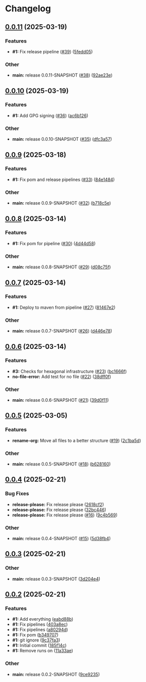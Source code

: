 # Changelog

## [0.0.11](https://github.com/Pattern-Patrol/pattern-patrol-maven-plugin/compare/v0.0.10...v0.0.11) (2025-03-19)


### Features

* **#1:** Fix release pipeline ([#39](https://github.com/Pattern-Patrol/pattern-patrol-maven-plugin/issues/39)) ([5fedd05](https://github.com/Pattern-Patrol/pattern-patrol-maven-plugin/commit/5fedd0585e37eb92144808658d1c280cfd89f1e9))


### Other

* **main:** release 0.0.11-SNAPSHOT ([#38](https://github.com/Pattern-Patrol/pattern-patrol-maven-plugin/issues/38)) ([92ae23e](https://github.com/Pattern-Patrol/pattern-patrol-maven-plugin/commit/92ae23e14aab1fdb6710a73d7045cb376a448d31))

## [0.0.10](https://github.com/Pattern-Patrol/pattern-patrol-maven-plugin/compare/v0.0.9...v0.0.10) (2025-03-19)


### Features

* **#1:** Add GPG signing ([#36](https://github.com/Pattern-Patrol/pattern-patrol-maven-plugin/issues/36)) ([ac6b126](https://github.com/Pattern-Patrol/pattern-patrol-maven-plugin/commit/ac6b126245b13b858afacecdbbc25075ff6762e2))


### Other

* **main:** release 0.0.10-SNAPSHOT ([#35](https://github.com/Pattern-Patrol/pattern-patrol-maven-plugin/issues/35)) ([dfc3a57](https://github.com/Pattern-Patrol/pattern-patrol-maven-plugin/commit/dfc3a5762cbd36a16faa61e215669166909d3a34))

## [0.0.9](https://github.com/Pattern-Patrol/pattern-patrol-maven-plugin/compare/v0.0.8...v0.0.9) (2025-03-18)


### Features

* **#1:** Fix pom and release pipelines ([#33](https://github.com/Pattern-Patrol/pattern-patrol-maven-plugin/issues/33)) ([84e1484](https://github.com/Pattern-Patrol/pattern-patrol-maven-plugin/commit/84e148498e82113b61440d97675d18ec373c010c))


### Other

* **main:** release 0.0.9-SNAPSHOT ([#32](https://github.com/Pattern-Patrol/pattern-patrol-maven-plugin/issues/32)) ([b718c5e](https://github.com/Pattern-Patrol/pattern-patrol-maven-plugin/commit/b718c5efd1bb89e9ba1b591cae92a785ce640610))

## [0.0.8](https://github.com/Pattern-Patrol/pattern-patrol-maven-plugin/compare/v0.0.7...v0.0.8) (2025-03-14)


### Features

* **#1:** Fix pom for pipeline ([#30](https://github.com/Pattern-Patrol/pattern-patrol-maven-plugin/issues/30)) ([4d44d58](https://github.com/Pattern-Patrol/pattern-patrol-maven-plugin/commit/4d44d58c4d080ba259967443b75d246753f6c4f8))


### Other

* **main:** release 0.0.8-SNAPSHOT ([#29](https://github.com/Pattern-Patrol/pattern-patrol-maven-plugin/issues/29)) ([d08c75f](https://github.com/Pattern-Patrol/pattern-patrol-maven-plugin/commit/d08c75fbf35103b63f1b479a002bb9cff1efa809))

## [0.0.7](https://github.com/Pattern-Patrol/pattern-patrol-maven-plugin/compare/v0.0.6...v0.0.7) (2025-03-14)


### Features

* **#1:** Deploy to maven from pipeline ([#27](https://github.com/Pattern-Patrol/pattern-patrol-maven-plugin/issues/27)) ([81467e2](https://github.com/Pattern-Patrol/pattern-patrol-maven-plugin/commit/81467e2db074194f8ff917a7439ed5f3688b70bd))


### Other

* **main:** release 0.0.7-SNAPSHOT ([#26](https://github.com/Pattern-Patrol/pattern-patrol-maven-plugin/issues/26)) ([d446e78](https://github.com/Pattern-Patrol/pattern-patrol-maven-plugin/commit/d446e782ff5c6cc645e563a7ad4f7fa3136b45e0))

## [0.0.6](https://github.com/Pattern-Patrol/pattern-patrol-maven-plugin/compare/v0.0.5...v0.0.6) (2025-03-14)


### Features

* **#3:** Checks for hexagonal infrastructure ([#23](https://github.com/Pattern-Patrol/pattern-patrol-maven-plugin/issues/23)) ([bc1666f](https://github.com/Pattern-Patrol/pattern-patrol-maven-plugin/commit/bc1666fed42761684ee12c3b9d8d43a5019e34ec))
* **no-file-error:** Add test for no file ([#22](https://github.com/Pattern-Patrol/pattern-patrol-maven-plugin/issues/22)) ([38dff0f](https://github.com/Pattern-Patrol/pattern-patrol-maven-plugin/commit/38dff0fc8c8078b77abacefd0637feb2407d86d9))


### Other

* **main:** release 0.0.6-SNAPSHOT ([#21](https://github.com/Pattern-Patrol/pattern-patrol-maven-plugin/issues/21)) ([39d0f11](https://github.com/Pattern-Patrol/pattern-patrol-maven-plugin/commit/39d0f11fe378536d23724ceace78a319186b3cdb))

## [0.0.5](https://github.com/Pattern-Patrol/pattern-patrol-maven-plugin/compare/v0.0.4...v0.0.5) (2025-03-05)


### Features

* **rename-org:** Move all files to a better structure ([#19](https://github.com/Pattern-Patrol/pattern-patrol-maven-plugin/issues/19)) ([2c1ba5d](https://github.com/Pattern-Patrol/pattern-patrol-maven-plugin/commit/2c1ba5dd521df255b7f3c9b31462ff345a87611a))


### Other

* **main:** release 0.0.5-SNAPSHOT ([#18](https://github.com/Pattern-Patrol/pattern-patrol-maven-plugin/issues/18)) ([b628160](https://github.com/Pattern-Patrol/pattern-patrol-maven-plugin/commit/b628160ecd82749ecd03bfcc06aa0e40b1348b5a))

## [0.0.4](https://github.com/Pattern-Patrol/pattern-patrol-maven-plugin/compare/v0.0.3...v0.0.4) (2025-02-21)


### Bug Fixes

* **release-please:** Fix release please ([2618cf2](https://github.com/Pattern-Patrol/pattern-patrol-maven-plugin/commit/2618cf27195a46935cd695c7c033069ad94d460f))
* **release-please:** Fix release please ([32bc446](https://github.com/Pattern-Patrol/pattern-patrol-maven-plugin/commit/32bc44614affbc81fdbf5f9d5208e3c5deeeff1d))
* **release-please:** Fix release please ([#16](https://github.com/Pattern-Patrol/pattern-patrol-maven-plugin/issues/16)) ([9c4b569](https://github.com/Pattern-Patrol/pattern-patrol-maven-plugin/commit/9c4b5698cfbb3aa219217e8f7dae3e33cbc6385d))


### Other

* **main:** release 0.0.4-SNAPSHOT ([#15](https://github.com/Pattern-Patrol/pattern-patrol-maven-plugin/issues/15)) ([5d38fb4](https://github.com/Pattern-Patrol/pattern-patrol-maven-plugin/commit/5d38fb4653b38e554b2102972455100c5fab30ba))

## [0.0.3](https://github.com/Pattern-Patrol/pattern-patrol-maven-plugin/compare/v0.0.2...v0.0.3) (2025-02-21)


### Other

* **main:** release 0.0.3-SNAPSHOT ([3d204e4](https://github.com/Pattern-Patrol/pattern-patrol-maven-plugin/commit/3d204e4683d8dbf336bb5e67ff702ba485b3b327))

## [0.0.2](https://github.com/Pattern-Patrol/pattern-patrol-maven-plugin/compare/v0.0.1...v0.0.2) (2025-02-21)


### Features

* **#1:** Add everything ([eabd88b](https://github.com/Pattern-Patrol/pattern-patrol-maven-plugin/commit/eabd88bbdd7d873aa941038dadb2150dd3c9916b))
* **#1:** Fix pipelines ([403a8ec](https://github.com/Pattern-Patrol/pattern-patrol-maven-plugin/commit/403a8ec92c6af6579c3d690dbb242a4c56757777))
* **#1:** Fix pipelines ([a80294d](https://github.com/Pattern-Patrol/pattern-patrol-maven-plugin/commit/a80294dc0aec7e1d42c8da1e5066a9c7885c4c0e))
* **#1:** Fix pom ([b349707](https://github.com/Pattern-Patrol/pattern-patrol-maven-plugin/commit/b349707fada0103218aeb96efa3b14de16c35fd6))
* **#1:** git ignore ([9c37fa3](https://github.com/Pattern-Patrol/pattern-patrol-maven-plugin/commit/9c37fa3a507a15f9af1cc66532e60f419251821c))
* **#1:** Initial commit ([185f14c](https://github.com/Pattern-Patrol/pattern-patrol-maven-plugin/commit/185f14ce47773d3e16695708e246efe98fe80756))
* **#1:** Remove runs on ([11a33ae](https://github.com/Pattern-Patrol/pattern-patrol-maven-plugin/commit/11a33ae27b2e6cef72a27a47a2921d40d0108175))


### Other

* **main:** release 0.0.2-SNAPSHOT ([9ce9235](https://github.com/Pattern-Patrol/pattern-patrol-maven-plugin/commit/9ce9235f94a233403feba40d3ae7beb560c8c212))
